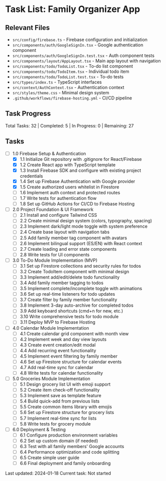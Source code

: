 # Task List: Family Organizer App

## Relevant Files
- `src/config/firebase.ts` - Firebase configuration and initialization
- `src/components/auth/GoogleSignIn.tsx` - Google authentication component
- `src/components/auth/GoogleSignIn.test.tsx` - Auth component tests
- `src/components/layout/AppLayout.tsx` - Main app layout with navigation
- `src/components/todo/TodoList.tsx` - To-do list component
- `src/components/todo/TodoItem.tsx` - Individual todo item
- `src/components/todo/TodoList.test.tsx` - To-do tests
- `src/types/index.ts` - TypeScript interfaces
- `src/context/AuthContext.tsx` - Authentication context
- `src/styles/theme.css` - Minimal design system
- `.github/workflows/firebase-hosting.yml` - CI/CD pipeline

## Task Progress
Total Tasks: 32 | Completed: 5 | In Progress: 0 | Remaining: 27

## Tasks

- [ ] 1.0 Firebase Setup & Authentication
  - [x] 1.1 Initialize Git repository with .gitignore for React/Firebase
  - [x] 1.2 Create React app with TypeScript template
  - [x] 1.3 Install Firebase SDK and configure with existing project credentials
  - [x] 1.4 Set up Firebase Authentication with Google provider
  - [x] 1.5 Create authorized users whitelist in Firestore
  - [ ] 1.6 Implement auth context and protected routes
  - [ ] 1.7 Write tests for authentication flow
  - [ ] 1.8 Set up GitHub Actions for CI/CD to Firebase Hosting

- [ ] 2.0 Project Foundation & UI Framework  
  - [ ] 2.1 Install and configure Tailwind CSS
  - [ ] 2.2 Create minimal design system (colors, typography, spacing)
  - [ ] 2.3 Implement dark/light mode toggle with system preference
  - [ ] 2.4 Create base layout with navigation tabs
  - [ ] 2.5 Add family member tag component with avatars
  - [ ] 2.6 Implement bilingual support (ES/EN) with React context
  - [ ] 2.7 Create loading and error state components
  - [ ] 2.8 Write tests for UI components

- [ ] 3.0 To-Do Module Implementation (MVP)
  - [ ] 3.1 Set up Firestore collections and security rules for todos
  - [ ] 3.2 Create TodoItem component with minimal design
  - [ ] 3.3 Implement add/edit/delete todo functionality
  - [ ] 3.4 Add family member tagging to todos
  - [ ] 3.5 Implement complete/incomplete toggle with animations
  - [ ] 3.6 Set up real-time listeners for todo updates
  - [ ] 3.7 Create filter by family member functionality
  - [ ] 3.8 Implement 3-day auto-archive for completed todos
  - [ ] 3.9 Add keyboard shortcuts (cmd+n for new, etc.)
  - [ ] 3.10 Write comprehensive tests for todo module
  - [ ] 3.11 Deploy MVP to Firebase Hosting

- [ ] 4.0 Calendar Module Implementation
  - [ ] 4.1 Create calendar grid component with month view
  - [ ] 4.2 Implement week and day view layouts
  - [ ] 4.3 Create event creation/edit modal
  - [ ] 4.4 Add recurring event functionality
  - [ ] 4.5 Implement event filtering by family member
  - [ ] 4.6 Set up Firestore structure for calendar events
  - [ ] 4.7 Add real-time sync for calendar
  - [ ] 4.8 Write tests for calendar functionality

- [ ] 5.0 Groceries Module Implementation
  - [ ] 5.1 Design grocery list UI with emoji support
  - [ ] 5.2 Create item check-off functionality
  - [ ] 5.3 Implement save as template feature
  - [ ] 5.4 Build quick-add from previous lists
  - [ ] 5.5 Create common items library with emojis
  - [ ] 5.6 Set up Firestore structure for grocery lists
  - [ ] 5.7 Implement real-time sync for lists
  - [ ] 5.8 Write tests for grocery module

- [ ] 6.0 Deployment & Testing
  - [ ] 6.1 Configure production environment variables
  - [ ] 6.2 Set up custom domain (if needed)
  - [ ] 6.3 Test with all family members' Google accounts
  - [ ] 6.4 Performance optimization and code splitting
  - [ ] 6.5 Create simple user guide
  - [ ] 6.6 Final deployment and family onboarding

Last updated: 2024-01-18
Current task: Not started